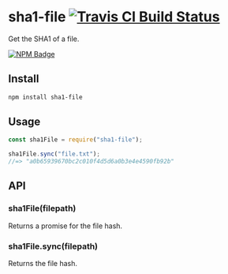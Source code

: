 # sha1-file [![Travis CI Build Status](https://img.shields.io/travis/com/Richienb/sha1-file/master.svg?style=for-the-badge)](https://travis-ci.com/Richienb/sha1-file)

Get the SHA1 of a file.

[![NPM Badge](https://nodei.co/npm/sha1-file.png)](https://npmjs.com/package/sha1-file)

## Install

```sh
npm install sha1-file
```

## Usage

```js
const sha1File = require("sha1-file");

sha1File.sync("file.txt");
//=> "a0b65939670bc2c010f4d5d6a0b3e4e4590fb92b"
```

## API

### sha1File(filepath)

Returns a promise for the file hash.

### sha1File.sync(filepath)

Returns the file hash.
